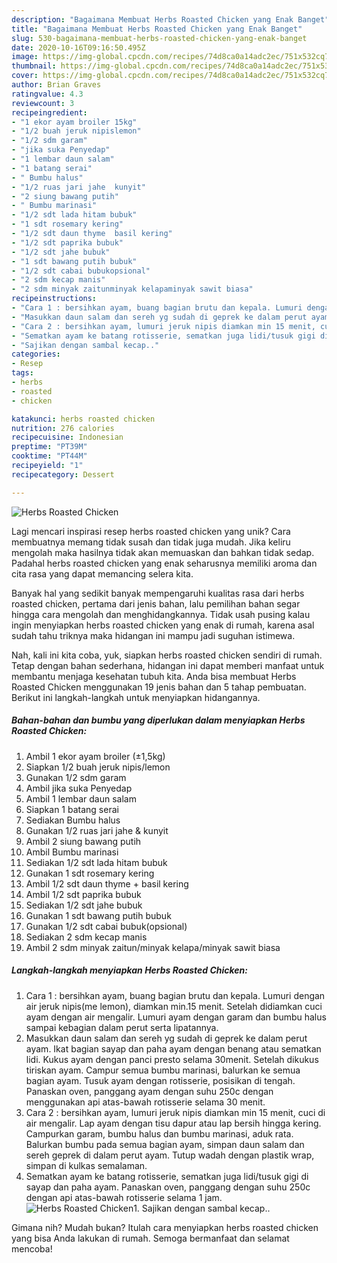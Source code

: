 ```yaml
---
description: "Bagaimana Membuat Herbs Roasted Chicken yang Enak Banget"
title: "Bagaimana Membuat Herbs Roasted Chicken yang Enak Banget"
slug: 530-bagaimana-membuat-herbs-roasted-chicken-yang-enak-banget
date: 2020-10-16T09:16:50.495Z
image: https://img-global.cpcdn.com/recipes/74d8ca0a14adc2ec/751x532cq70/herbs-roasted-chicken-foto-resep-utama.jpg
thumbnail: https://img-global.cpcdn.com/recipes/74d8ca0a14adc2ec/751x532cq70/herbs-roasted-chicken-foto-resep-utama.jpg
cover: https://img-global.cpcdn.com/recipes/74d8ca0a14adc2ec/751x532cq70/herbs-roasted-chicken-foto-resep-utama.jpg
author: Brian Graves
ratingvalue: 4.3
reviewcount: 3
recipeingredient:
- "1 ekor ayam broiler 15kg"
- "1/2 buah jeruk nipislemon"
- "1/2 sdm garam"
- "jika suka Penyedap"
- "1 lembar daun salam"
- "1 batang serai"
- " Bumbu halus"
- "1/2 ruas jari jahe  kunyit"
- "2 siung bawang putih"
- " Bumbu marinasi"
- "1/2 sdt lada hitam bubuk"
- "1 sdt rosemary kering"
- "1/2 sdt daun thyme  basil kering"
- "1/2 sdt paprika bubuk"
- "1/2 sdt jahe bubuk"
- "1 sdt bawang putih bubuk"
- "1/2 sdt cabai bubukopsional"
- "2 sdm kecap manis"
- "2 sdm minyak zaitunminyak kelapaminyak sawit biasa"
recipeinstructions:
- "Cara 1 : bersihkan ayam, buang bagian brutu dan kepala. Lumuri dengan air jeruk nipis(me lemon), diamkan min.15 menit. Setelah didiamkan cuci ayam dengan air mengalir. Lumuri ayam dengan garam dan bumbu halus sampai kebagian dalam perut serta lipatannya."
- "Masukkan daun salam dan sereh yg sudah di geprek ke dalam perut ayam. Ikat bagian sayap dan paha ayam dengan benang atau sematkan lidi. Kukus ayam dengan panci presto selama 30menit. Setelah dikukus tiriskan ayam. Campur semua bumbu marinasi, balurkan ke semua bagian ayam. Tusuk ayam dengan rotisserie, posisikan di tengah. Panaskan oven, panggang ayam dengan suhu 250c dengan menggunakan api atas-bawah rotisserie selama 30 menit."
- "Cara 2 : bersihkan ayam, lumuri jeruk nipis diamkan min 15 menit, cuci di air mengalir. Lap ayam dengan tisu dapur atau lap bersih hingga kering. Campurkan garam, bumbu halus dan bumbu marinasi, aduk rata. Balurkan bumbu pada semua bagian ayam, simpan daun salam dan sereh geprek di dalam perut ayam. Tutup wadah dengan plastik wrap, simpan di kulkas semalaman."
- "Sematkan ayam ke batang rotisserie, sematkan juga lidi/tusuk gigi di sayap dan paha ayam. Panaskan oven, panggang dengan suhu 250c dengan api atas-bawah rotisserie selama 1 jam."
- "Sajikan dengan sambal kecap.."
categories:
- Resep
tags:
- herbs
- roasted
- chicken

katakunci: herbs roasted chicken 
nutrition: 276 calories
recipecuisine: Indonesian
preptime: "PT39M"
cooktime: "PT44M"
recipeyield: "1"
recipecategory: Dessert

---
```



![Herbs Roasted Chicken](https://img-global.cpcdn.com/recipes/74d8ca0a14adc2ec/751x532cq70/herbs-roasted-chicken-foto-resep-utama.jpg)

Lagi mencari inspirasi resep herbs roasted chicken yang unik? Cara membuatnya memang tidak susah dan tidak juga mudah. Jika keliru mengolah maka hasilnya tidak akan memuaskan dan bahkan tidak sedap. Padahal herbs roasted chicken yang enak seharusnya memiliki aroma dan cita rasa yang dapat memancing selera kita.



Banyak hal yang sedikit banyak mempengaruhi kualitas rasa dari herbs roasted chicken, pertama dari jenis bahan, lalu pemilihan bahan segar hingga cara mengolah dan menghidangkannya. Tidak usah pusing kalau ingin menyiapkan herbs roasted chicken yang enak di rumah, karena asal sudah tahu triknya maka hidangan ini mampu jadi suguhan istimewa.


Nah, kali ini kita coba, yuk, siapkan herbs roasted chicken sendiri di rumah. Tetap dengan bahan sederhana, hidangan ini dapat memberi manfaat untuk membantu menjaga kesehatan tubuh kita. Anda bisa membuat Herbs Roasted Chicken menggunakan 19 jenis bahan dan 5 tahap pembuatan. Berikut ini langkah-langkah untuk menyiapkan hidangannya.

<!--inarticleads1-->

##### Bahan-bahan dan bumbu yang diperlukan dalam menyiapkan Herbs Roasted Chicken:

1. Ambil 1 ekor ayam broiler (±1,5kg)
1. Siapkan 1/2 buah jeruk nipis/lemon
1. Gunakan 1/2 sdm garam
1. Ambil jika suka Penyedap
1. Ambil 1 lembar daun salam
1. Siapkan 1 batang serai
1. Sediakan  Bumbu halus
1. Gunakan 1/2 ruas jari jahe &amp; kunyit
1. Ambil 2 siung bawang putih
1. Ambil  Bumbu marinasi
1. Sediakan 1/2 sdt lada hitam bubuk
1. Gunakan 1 sdt rosemary kering
1. Ambil 1/2 sdt daun thyme + basil kering
1. Ambil 1/2 sdt paprika bubuk
1. Sediakan 1/2 sdt jahe bubuk
1. Gunakan 1 sdt bawang putih bubuk
1. Gunakan 1/2 sdt cabai bubuk(opsional)
1. Sediakan 2 sdm kecap manis
1. Ambil 2 sdm minyak zaitun/minyak kelapa/minyak sawit biasa




<!--inarticleads2-->

##### Langkah-langkah menyiapkan Herbs Roasted Chicken:

1. Cara 1 : bersihkan ayam, buang bagian brutu dan kepala. Lumuri dengan air jeruk nipis(me lemon), diamkan min.15 menit. Setelah didiamkan cuci ayam dengan air mengalir. Lumuri ayam dengan garam dan bumbu halus sampai kebagian dalam perut serta lipatannya.
1. Masukkan daun salam dan sereh yg sudah di geprek ke dalam perut ayam. Ikat bagian sayap dan paha ayam dengan benang atau sematkan lidi. Kukus ayam dengan panci presto selama 30menit. Setelah dikukus tiriskan ayam. Campur semua bumbu marinasi, balurkan ke semua bagian ayam. Tusuk ayam dengan rotisserie, posisikan di tengah. Panaskan oven, panggang ayam dengan suhu 250c dengan menggunakan api atas-bawah rotisserie selama 30 menit.
1. Cara 2 : bersihkan ayam, lumuri jeruk nipis diamkan min 15 menit, cuci di air mengalir. Lap ayam dengan tisu dapur atau lap bersih hingga kering. Campurkan garam, bumbu halus dan bumbu marinasi, aduk rata. Balurkan bumbu pada semua bagian ayam, simpan daun salam dan sereh geprek di dalam perut ayam. Tutup wadah dengan plastik wrap, simpan di kulkas semalaman.
1. Sematkan ayam ke batang rotisserie, sematkan juga lidi/tusuk gigi di sayap dan paha ayam. Panaskan oven, panggang dengan suhu 250c dengan api atas-bawah rotisserie selama 1 jam.
<img src="//assets-global.cpcdn.com/assets/icons/button_play-2c75c40dde080a61004c1f40b05d8f140eaff45d7e9e6481dc71c63d2e7c4909.png" alt="Herbs Roasted Chicken">1. Sajikan dengan sambal kecap..




Gimana nih? Mudah bukan? Itulah cara menyiapkan herbs roasted chicken yang bisa Anda lakukan di rumah. Semoga bermanfaat dan selamat mencoba!
